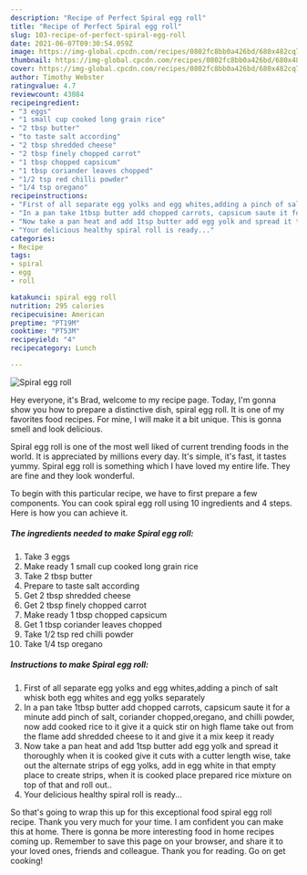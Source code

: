 ```yaml
---
description: "Recipe of Perfect Spiral egg roll"
title: "Recipe of Perfect Spiral egg roll"
slug: 103-recipe-of-perfect-spiral-egg-roll
date: 2021-06-07T09:30:54.059Z
image: https://img-global.cpcdn.com/recipes/0802fc8bb0a426bd/680x482cq70/spiral-egg-roll-recipe-main-photo.jpg
thumbnail: https://img-global.cpcdn.com/recipes/0802fc8bb0a426bd/680x482cq70/spiral-egg-roll-recipe-main-photo.jpg
cover: https://img-global.cpcdn.com/recipes/0802fc8bb0a426bd/680x482cq70/spiral-egg-roll-recipe-main-photo.jpg
author: Timothy Webster
ratingvalue: 4.7
reviewcount: 43084
recipeingredient:
- "3 eggs"
- "1 small cup cooked long grain rice"
- "2 tbsp butter"
- "to taste salt according"
- "2 tbsp shredded cheese"
- "2 tbsp finely chopped carrot"
- "1 tbsp chopped capsicum"
- "1 tbsp coriander leaves chopped"
- "1/2 tsp red chilli powder"
- "1/4 tsp oregano"
recipeinstructions:
- "First of all separate egg yolks and egg whites,adding a pinch of salt whisk both egg whites and egg yolks separately"
- "In a pan take 1tbsp butter add chopped carrots, capsicum saute it for a minute add pinch of salt, coriander chopped,oregano, and chilli powder, now add cooked rice to it give it a quick stir on high flame take out from the flame add shredded cheese to it and give it a mix keep it ready"
- "Now take a pan heat and add 1tsp butter add egg yolk and spread it thoroughly when it is cooked give it cuts with a cutter length wise, take out the alternate strips of egg yolks, add in egg white in that empty place to create strips, when it is cooked place prepared rice mixture on top of that and roll out.."
- "Your delicious healthy spiral roll is ready..."
categories:
- Recipe
tags:
- spiral
- egg
- roll

katakunci: spiral egg roll 
nutrition: 295 calories
recipecuisine: American
preptime: "PT19M"
cooktime: "PT53M"
recipeyield: "4"
recipecategory: Lunch

---
```



![Spiral egg roll](https://img-global.cpcdn.com/recipes/0802fc8bb0a426bd/680x482cq70/spiral-egg-roll-recipe-main-photo.jpg)

Hey everyone, it's Brad, welcome to my recipe page. Today, I'm gonna show you how to prepare a distinctive dish, spiral egg roll. It is one of my favorites food recipes. For mine, I will make it a bit unique. This is gonna smell and look delicious.



Spiral egg roll is one of the most well liked of current trending foods in the world. It is appreciated by millions every day. It's simple, it's fast, it tastes yummy. Spiral egg roll is something which I have loved my entire life. They are fine and they look wonderful.


To begin with this particular recipe, we have to first prepare a few components. You can cook spiral egg roll using 10 ingredients and 4 steps. Here is how you can achieve it.

<!--inarticleads1-->

##### The ingredients needed to make Spiral egg roll:

1. Take 3 eggs
1. Make ready 1 small cup cooked long grain rice
1. Take 2 tbsp butter
1. Prepare to taste salt according
1. Get 2 tbsp shredded cheese
1. Get 2 tbsp finely chopped carrot
1. Make ready 1 tbsp chopped capsicum
1. Get 1 tbsp coriander leaves chopped
1. Take 1/2 tsp red chilli powder
1. Take 1/4 tsp oregano




<!--inarticleads2-->

##### Instructions to make Spiral egg roll:

1. First of all separate egg yolks and egg whites,adding a pinch of salt whisk both egg whites and egg yolks separately
1. In a pan take 1tbsp butter add chopped carrots, capsicum saute it for a minute add pinch of salt, coriander chopped,oregano, and chilli powder, now add cooked rice to it give it a quick stir on high flame take out from the flame add shredded cheese to it and give it a mix keep it ready
1. Now take a pan heat and add 1tsp butter add egg yolk and spread it thoroughly when it is cooked give it cuts with a cutter length wise, take out the alternate strips of egg yolks, add in egg white in that empty place to create strips, when it is cooked place prepared rice mixture on top of that and roll out..
1. Your delicious healthy spiral roll is ready...




So that's going to wrap this up for this exceptional food spiral egg roll recipe. Thank you very much for your time. I am confident you can make this at home. There is gonna be more interesting food in home recipes coming up. Remember to save this page on your browser, and share it to your loved ones, friends and colleague. Thank you for reading. Go on get cooking!
